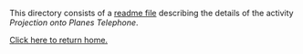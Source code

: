 This directory consists of a [readme file](https://github.com/sfushidahardy/SSEA-Linear-Algebra-Activities/blob/main/Projections/ProjectionOntoPlanesTelephone/projection-onto-planes-telephone-readme.pdf) describing the details of the activity _Projection onto Planes Telephone_.

[Click here to return home.](https://github.com/sfushidahardy/SSEA-Linear-Algebra-Activities/blob/main/README.md#Projections)
